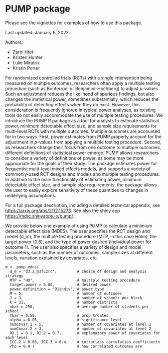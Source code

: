 # PUMP package

Please see the vignettes for examples of how to use this package.

Last updated: January 6, 2022.

Authors:
* Zarni Htet
* Kristen Hunter
* Luke Miratrix
* Kristin Porter

For randomized controlled trials (RCTs) with a single intervention being measured on multiple outcomes, researchers often apply a multiple testing procedure (such as Bonferroni or Benjamini-Hochberg) to adjust $p$-values.
Such an adjustment reduces the likelihood of spurious findings, but also changes the statistical power, sometimes substantially, which reduces the probability of detecting effects when they do exist.
However, this consideration is frequently ignored in typical power analyses, as existing tools do not easily accommodate the use of multiple testing procedures.
We introduce the PUMP R package as a tool for analysts to estimate statistical power, minimum detectable effect size, and sample size requirements for multi-level RCTs with multiple outcomes.
Multiple outcomes are accounted for in two ways.
First, power estimates from PUMP properly account for the adjustment in $p$-values from applying a multiple testing procedure.
Second, as researchers change their focus from one outcome to multiple outcomes, different definitions of statistical power emerge.
PUMP allows researchers to consider a variety of definitions of power, as some may be more appropriate for the goals of their study.
The package estimates power for frequentist multi-level mixed effects models, and supports a variety of commonly-used RCT designs and models and multiple testing procedures.
In addition to the main functionality of estimating power, minimum detectable effect size, and sample size requirements, the package allows the user to easily explore sensitivity of these quantities to changes in underlying assumptions.

For a full package description, including a detailed technical appendix, see https://arxiv.org/abs/2112.15273.
See also the shiny app https://mdrc.shinyapps.io/pump/.

We provide below one example of using PUMP to calculate a minimium detectable effect size (MDES).
The user specifies the RCT design and model (d_m), the multiple testing procedure (MTP, in this case Holm),
the target power (0.8), and the type of power desired (individual power for outcome 1).
The user also specifies a variety of design and model parameters, such as the number of outcomes, sample sizes at different levels, variation explained by covariates, etc.

```
m <- pump_mdes(
  d_m = "d3.2_m3fc2rc",         # choice of design and analysis strategy
  MTP = "HO",                   # multiple testing procedure
  target.power = 0.80,          # desired power
  power.definition = "D1indiv", # power type
  M = 5,                        # number of outcomes
  J = 3,                        # number of schools per block
  K = 21,                       # number districts
  nbar = 258,                   # average number of students per school
  Tbar = 0.50,                  # prop treated
  alpha = 0.05,                 # significance level
  numCovar.1 = 5,               # number of covariates at level 1
  numCovar.2 = 3,               # number of covariates at level 2
  R2.1 = 0.1, R2.2 = 0.7,       # explanatory power of covariates for each level
  ICC.2 = 0.05, ICC.3 = 0.4,    # intraclass correlation coefficients
  rho = 0.4 )                   # how correlated outcomes are
```